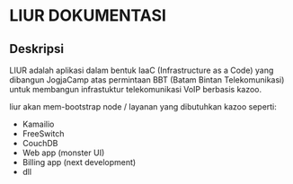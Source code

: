 # LIUR DOKUMENTASI

## Deskripsi

LIUR adalah aplikasi dalam bentuk IaaC (Infrastructure as a Code) yang dibangun JogjaCamp atas permintaan BBT (Batam Bintan Telekomunikasi) untuk membangun infrastuktur telekomunikasi VoIP berbasis kazoo.

liur akan mem-bootstrap node / layanan yang dibutuhkan kazoo seperti:

* Kamailio
* FreeSwitch
* CouchDB
* Web app (monster UI)
* Billing app (next development)
* dll